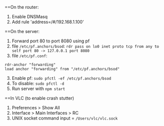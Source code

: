 ==On the router:
1. Enable DNSMasq
2. Add rule 'address=/#/192.168.1.100'

==On the server:
1. Forward port 80 to port 8080 using pf
  1. file `/etc/pf.anchors/bsod`: `rdr pass on lo0 inet proto tcp from any to self port 80 -> 127.0.0.1 port 8080`
  2. file `/etc/pf.conf`: 
```
rdr-anchor "forwarding"
load anchor "forwarding" from "/etc/pf.anchors/bsod"
```
  3. Enable pf: `sudo pfctl -ef /etc/pf.anchors/bsod`
  4. To disable: `sudo pfctl -d`
2. Run server with `npm start`

==In VLC (to enable crash stutter)
1. Preferences > Show All
2. Interface > Main Interfaces > RC
3. UNIX socket command input = `/Users/vlc/vlc.sock`


